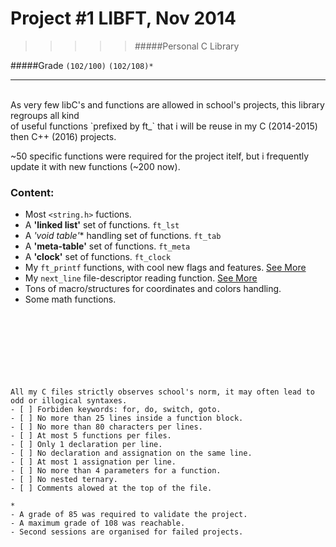 # Project #1 LIBFT, Nov 2014
>>>>> #####Personal C Library

#####Grade ``(102/100)`` ``(102/108)*``
--------  -----------------------
<br>
As very few libC's and functions are allowed in school's projects,
this library regroups all kind <BR>of useful functions `prefixed by ft_`
that i will be reuse in my C (2014-2015) then C++ (2016) projects.
<br>

~50 specific functions were required for the project itelf, but i frequently update it with new functions (~200 now).
<br>

### Content:
* Most `<string.h>` fuctions.
* A **'linked list'** set of functions. `ft_lst`
* A **'void* table'** handling set of functions. `ft_tab`
* A **'meta-table'** set of functions. `ft_meta`
* A **'clock'** set of functions. `ft_clock`
* My `ft_printf` functions, with cool new flags and features. [See More](https://github.com/Ngoguey42/proj05_algo_printf)
* My `next_line` file-descriptor reading function. [See More](https://github.com/Ngoguey42/proj02_algo_getnextline)
* Tons of macro/structures for coordinates and colors handling.
* Some math functions.
<br><br><br><br><br><br><br><br>


```
All my C files strictly observes school's norm, it may often lead to odd or illogical syntaxes.
- [ ] Forbiden keywords: for, do, switch, goto.
- [ ] No more than 25 lines inside a function block.
- [ ] No more than 80 characters per lines.
- [ ] At most 5 functions per files.
- [ ] Only 1 declaration per line.  
- [ ] No declaration and assignation on the same line.
- [ ] At most 1 assignation per line.
- [ ] No more than 4 parameters for a function.
- [ ] No nested ternary.
- [ ] Comments alowed at the top of the file.
```
```
*
- A grade of 85 was required to validate the project.
- A maximum grade of 108 was reachable.
- Second sessions are organised for failed projects.
```
